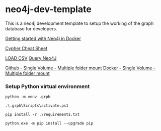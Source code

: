 # neo4j-dev-template
This is a neo4j development template to setup the working of the graph database for developers. 



[Getting started with Neo4j in Docker](https://neo4j.com/docs/operations-manual/current/docker/introduction/)

[Cypher Cheat Sheet](https://neo4j.com/docs/cypher-cheat-sheet/5/all/)

[LOAD CSV](https://neo4j.com/docs/cypher-manual/current/clauses/load-csv/)
[Query Neo4J](https://neo4j.com/docs/cypher-manual/current/clauses/)

[Github - Single Volume - Multiple folder mount](https://github.com/moby/moby/issues/47842)
[Docker - Single Volume - Multiple folder mount](https://forums.docker.com/t/volume-subpath-in-docker-compose/143463/5)

### Setup Python virtual environment

`python -m venv .grph`

`.\.grph\Scripts\activate.ps1`

`pip install -r .\requirements.txt`

`python.exe -m pip install --upgrade pip`